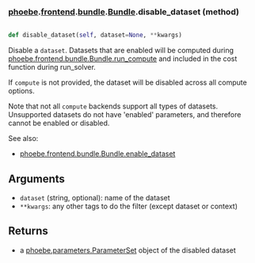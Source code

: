 ### [phoebe](phoebe.md).[frontend](phoebe.frontend.md).[bundle](phoebe.frontend.bundle.md).[Bundle](phoebe.frontend.bundle.Bundle.md).disable_dataset (method)


```py

def disable_dataset(self, dataset=None, **kwargs)

```



Disable a `dataset`.  Datasets that are enabled will be computed
during [phoebe.frontend.bundle.Bundle.run_compute](phoebe.frontend.bundle.Bundle.run_compute.md) and included in the cost function
during run_solver.

If `compute` is not provided, the dataset will be disabled across all
compute options.

Note that not all `compute` backends support all types of datasets.
Unsupported datasets do not have 'enabled' parameters, and therefore
cannot be enabled or disabled.

See also:
* [phoebe.frontend.bundle.Bundle.enable_dataset](phoebe.frontend.bundle.Bundle.enable_dataset.md)

Arguments
-----------
* `dataset` (string, optional): name of the dataset
* `**kwargs`:  any other tags to do the filter
    (except dataset or context)

Returns
---------
* a [phoebe.parameters.ParameterSet](phoebe.parameters.ParameterSet.md) object of the disabled dataset

